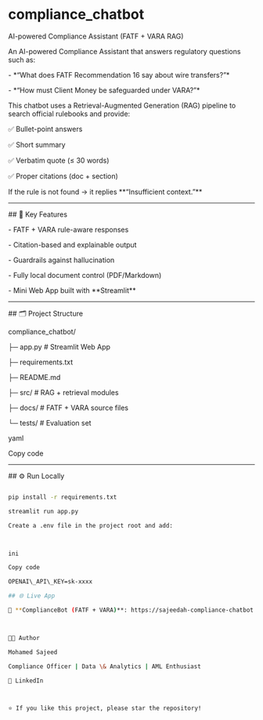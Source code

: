 # compliance\_chatbot

AI-powered Compliance Assistant (FATF + VARA RAG)



An AI-powered Compliance Assistant that answers regulatory questions such as:



\- \*“What does FATF Recommendation 16 say about wire transfers?”\*

\- \*“How must Client Money be safeguarded under VARA?”\*



This chatbot uses a Retrieval-Augmented Generation (RAG) pipeline to search official rulebooks and provide:

✅ Bullet-point answers  

✅ Short summary  

✅ Verbatim quote (≤ 30 words)  

✅ Proper citations (doc + section)



If the rule is not found → it replies \*\*“Insufficient context.”\*\*



---



\## 🚀 Key Features



\- FATF + VARA rule-aware responses

\- Citation-based and explainable output

\- Guardrails against hallucination

\- Fully local document control (PDF/Markdown)

\- Mini Web App built with \*\*Streamlit\*\*



---



\## 🗂️ Project Structure



compliance\_chatbot/

├─ app.py # Streamlit Web App

├─ requirements.txt

├─ README.md

├─ src/ # RAG + retrieval modules

├─ docs/ # FATF + VARA source files

└─ tests/ # Evaluation set



yaml

Copy code



---



\## ⚙️ Run Locally



```bash

pip install -r requirements.txt

streamlit run app.py

Create a .env file in the project root and add:



ini

Copy code

OPENAI\_API\_KEY=sk-xxxx

## 🌐 Live App

🔗 **ComplianceBot (FATF + VARA)**: https://sajeedah-compliance-chatbot.streamlit.app/



👨‍💼 Author

Mohamed Sajeed

Compliance Officer | Data \& Analytics | AML Enthusiast

🔗 LinkedIn



⭐ If you like this project, please star the repository!

